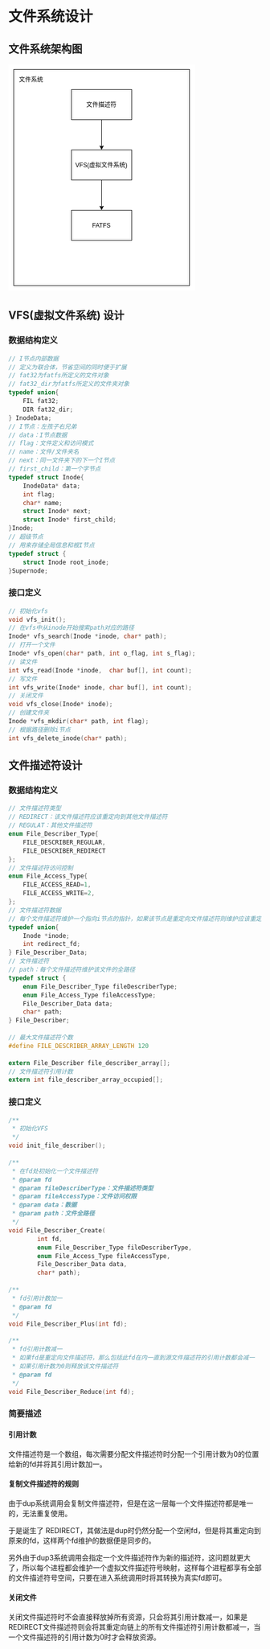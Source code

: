 # 文件系统设计

## 文件系统架构图

![](assets/文件系统架构.png)

## VFS(虚拟文件系统) 设计

### 数据结构定义

```c
// I节点内部数据
// 定义为联合体，节省空间的同时便于扩展
// fat32为fatfs所定义的文件对象
// fat32_dir为fatfs所定义的文件夹对象
typedef union{
    FIL fat32;
    DIR fat32_dir;
} InodeData;
// I节点：左孩子右兄弟
// data：I节点数据
// flag：文件定义和访问模式
// name：文件/文件夹名
// next：同一文件夹下的下一个I节点
// first_child：第一个字节点
typedef struct Inode{
    InodeData* data;
    int flag;
    char* name;
    struct Inode* next;
    struct Inode* first_child;
}Inode;
// 超级节点
// 用来存储全局信息和根I节点
typedef struct {
    struct Inode root_inode;
}Supernode;
```

### 接口定义

```c
// 初始化vfs
void vfs_init();
// 在vfs中从inode开始搜索path对应的路径
Inode* vfs_search(Inode *inode, char* path);
// 打开一个文件
Inode* vfs_open(char* path, int o_flag, int s_flag);
// 读文件
int vfs_read(Inode *inode,  char buf[], int count);
// 写文件
int vfs_write(Inode* inode, char buf[], int count);
// 关闭文件
void vfs_close(Inode* inode);
// 创建文件夹
Inode *vfs_mkdir(char* path, int flag);
// 根据路径删除i节点
int vfs_delete_inode(char* path);
```

## 文件描述符设计

### 数据结构定义

```c
// 文件描述符类型
// REDIRECT：该文件描述符应该重定向到其他文件描述符
// REGULAT：其他文件描述符
enum File_Describer_Type{
    FILE_DESCRIBER_REGULAR,
    FILE_DESCRIBER_REDIRECT
};
// 文件描述符访问控制
enum File_Access_Type{
    FILE_ACCESS_READ=1,
    FILE_ACCESS_WRITE=2,
};
// 文件描述符数据
// 每个文件描述符维护一个指向i节点的指针，如果该节点是重定向文件描述符则维护应该重定向到的文件描述符
typedef union{
    Inode *inode;
    int redirect_fd;
} File_Describer_Data;
// 文件描述符
// path：每个文件描述符维护该文件的全路径
typedef struct {
    enum File_Describer_Type fileDescriberType;
    enum File_Access_Type fileAccessType;
    File_Describer_Data data;
    char* path;
} File_Describer;

// 最大文件描述符个数
#define FILE_DESCRIBER_ARRAY_LENGTH 120

extern File_Describer file_describer_array[];
// 文件描述符引用计数
extern int file_describer_array_occupied[];
```

### 接口定义

```c
/**
 * 初始化VFS
 */
void init_file_describer();

/**
 * 在fd处初始化一个文件描述符
 * @param fd
 * @param fileDescriberType：文件描述符类型
 * @param fileAccessType：文件访问权限
 * @param data：数据
 * @param path：文件全路径
 */
void File_Describer_Create(
        int fd,
        enum File_Describer_Type fileDescriberType,
        enum File_Access_Type fileAccessType,
        File_Describer_Data data,
        char* path);

/**
 * fd引用计数加一
 * @param fd
 */
void File_Describer_Plus(int fd);

/**
 * fd引用计数减一
 * 如果fd是重定向文件描述符，那么包括此fd在内一直到源文件描述符的引用计数都会减一
 * 如果引用计数为0则释放该文件描述符
 * @param fd
 */
void File_Describer_Reduce(int fd);
```

### 简要描述

#### 引用计数

文件描述符是一个数组，每次需要分配文件描述符时分配一个引用计数为0的位置给新的fd并将其引用计数加一。

#### 复制文件描述符的规则

由于dup系统调用会复制文件描述符，但是在这一层每一个文件描述符都是唯一的，无法重复使用。

于是诞生了 REDIRECT，其做法是dup时仍然分配一个空闲fd，但是将其重定向到原来的fd，这样两个fd维护的数据便是同步的。

另外由于dup3系统调用会指定一个文件描述符作为新的描述符，这问题就更大了，所以每个进程都会维护一个虚拟文件描述符号映射，这样每个进程都享有全部的文件描述符号空间，只要在进入系统调用时将其转换为真实fd即可。

#### 关闭文件

关闭文件描述符时不会直接释放掉所有资源，只会将其引用计数减一，如果是REDIRECT文件描述符则会将其重定向链上的所有文件描述符引用计数都减一，当一个文件描述符的引用计数为0时才会释放资源。

